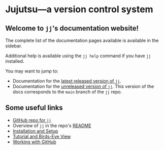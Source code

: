 # Jujutsu—a version control system

## Welcome to `jj`'s documentation website!

<!-- This only applies to the website, not to the GitHub interface -->
The complete list of the documentation pages available is available in the
sidebar.

Additional help is available using the `jj help` command if you have `jj`
installed.

You may want to jump to:

- Documentation for the [latest released version of `jj`](https://martinvonz.github.io/jj/latest).
- Documentation for the [unreleased version of `jj`](https://martinvonz.github.io/jj/prerelease). This version of the docs corresponds to the `main` branch of the `jj` repo.

## Some useful links

- [GitHub repo for `jj`](https://github.com/martinvonz/jj)
- Overview of `jj` in the repo's [README](https://github.com/martinvonz/jj?tab=readme-ov-file#jujutsu-vcs)
- [Installation and Setup](install-and-setup.md)
- [Tutorial and Birds-Eye View](tutorial.md)
- [Working with GitHub](github.md)
